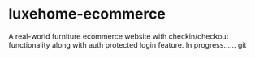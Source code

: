 # luxehome-ecommerce

A real-world furniture ecommerce website with checkin/checkout functionality along with auth protected login feature. In progress......
git
